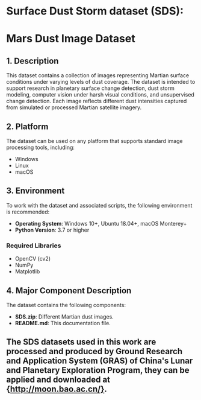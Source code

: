 # Surface Dust Storm dataset (SDS):
# Mars Dust Image Dataset

## 1. Description

This dataset contains a collection of images representing Martian surface conditions under varying levels of dust coverage. The dataset is intended to support research in planetary surface change detection, dust storm modeling, computer vision under harsh visual conditions, and unsupervised change detection. Each image reflects different dust intensities captured from simulated or processed Martian satellite imagery.

## 2. Platform

The dataset can be used on any platform that supports standard image processing tools, including:

- Windows
- Linux
- macOS

## 3. Environment

To work with the dataset and associated scripts, the following environment is recommended:

- **Operating System**: Windows 10+, Ubuntu 18.04+, macOS Monterey+
- **Python Version**: 3.7 or higher

### Required Libraries

- OpenCV (cv2)
- NumPy
- Matplotlib

## 4. Major Component Description

The dataset contains the following components:

- **SDS.zip**: Different Martian dust images.
- **README.md**: This documentation file.

## The SDS datasets used in this work are processed and produced by Ground Research and Application System (GRAS) of China's Lunar and Planetary Exploration Program, they can be applied and downloaded at {http://moon.bao.ac.cn/}.

